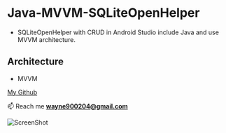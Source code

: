 # Java-MVVM-SQLiteOpenHelper
- SQLiteOpenHelper with CRUD in Android Studio include Java and use MVVM architecture.
## Architecture
- MVVM

[My Github](https://github.com/wayne900204)

📫  Reach me  **wayne900204@gmail.com**

![ScreenShot](https://github.com/wayne900204/Java-MVVM-SQLiteOpenHelper/blob/main/app/src/main/res/drawable/screenshot.gif)
